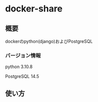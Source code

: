 # docker-share
## 概要
dockerのpython(django)およびPostgreSQL

### バージョン情報
python 3.10.8

PostgreSQL 14.5

## 使い方
